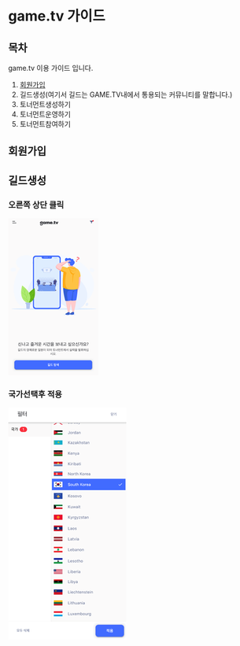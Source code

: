 # game.tv 가이드

## 목차

game.tv 이용 가이드 입니다.

1. [회원가입](#회원가입)
2. 길드생성(여기서 길드는 GAME.TV내에서 통용되는 커뮤니티를 말합니다.)
3. 토너먼트생성하기
4. 토너먼트운영하기
5. 토너먼트참여하기

## 회원가입



## 길드생성

### 오른쪽 상단 클릭

![image-20201212155908433](image/image-20201212155908433.png)



### 국가선택후 적용

![img](image/clip_image002.png)



